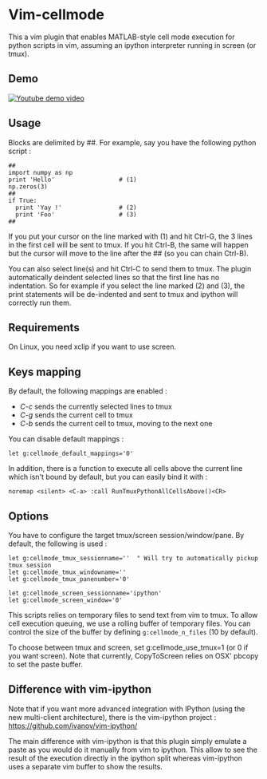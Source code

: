 Vim-cellmode
============
This a vim plugin that enables MATLAB-style cell mode execution for python
scripts in vim, assuming an ipython interpreter running in screen (or tmux).

Demo
----
[![Youtube demo video](http://img.youtube.com/vi/ju50L7Fcn7w/0.jpg)](http://www.youtube.com/watch?v=ju50L7Fcn7w)

Usage
-----

Blocks are delimited by ##. For example, say you have the following python
script :

    ##
    import numpy as np
    print 'Hello'                  # (1)
    np.zeros(3)
    ##
    if True:
      print 'Yay !'                # (2)
      print 'Foo'                  # (3)
    ##

If you put your cursor on the line marked with (1) and hit Ctrl-G, the 3 lines
in the first cell will be sent to tmux. If you hit Ctrl-B, the same will happen
but the cursor will move to the line after the ## (so you can chain Ctrl-B).

You can also select line(s) and hit Ctrl-C to send them to tmux. The plugin
automatically deindent selected lines so that the first line has no
indentation. So for example if you select the line marked (2) and (3), the
print statements will be de-indented and sent to tmux and ipython will
correctly run them.

Requirements
------------
On Linux, you need xclip if you want to use screen.

Keys mapping
-----------
By default, the following mappings are enabled :

* *C-c* sends the currently selected lines to tmux
* *C-g* sends the current cell to tmux
* *C-b* sends the current cell to tmux, moving to the next one

You can disable default mappings :

    let g:cellmode_default_mappings='0'

In addition, there is a function to execute all cells above the current line
which isn't bound by default, but you can easily bind it with :

    noremap <silent> <C-a> :call RunTmuxPythonAllCellsAbove()<CR>


Options
-------
You have to configure the target tmux/screen session/window/pane. By default, the
following is used :

    let g:cellmode_tmux_sessionname=''  " Will try to automatically pickup tmux session
    let g:cellmode_tmux_windowname=''
    let g:cellmode_tmux_panenumber='0'

    let g:cellmode_screen_sessionname='ipython'
    let g:cellmode_screen_window='0'

This scripts relies on temporary files to send text from vim to tmux. To
allow cell execution queuing, we use a rolling buffer of temporary files.
You can control the size of the buffer by defining `g:cellmode_n_files` (10
by default).

To choose between tmux and screen, set g:cellmode_use_tmux=1 (or 0 if you want screen).
Note that currently, CopyToScreen relies on OSX' pbcopy to set the paste buffer.

Difference with vim-ipython
---------------------------
Note that if you want more advanced integration with IPython (using the new
multi-client architecture), there is the vim-ipython project :
https://github.com/ivanov/vim-ipython/

The main difference with vim-ipython is that this plugin simply emulate a paste
as you would do it manually from vim to ipython. This allow to see the result
of the execution directly in the ipython split whereas vim-ipython uses a
separate vim buffer to show the results.

